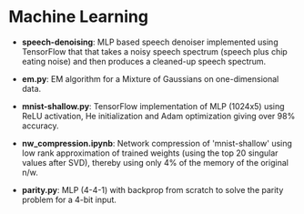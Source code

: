 # Machine Learning

* __speech-denoising__: MLP based speech denoiser implemented using TensorFlow that that takes a noisy speech spectrum (speech plus chip eating noise) and then produces a cleaned-up speech spectrum.

* __em.py__: EM algorithm for a Mixture of Gaussians on one-dimensional data.

* __mnist-shallow.py__: TensorFlow implementation of MLP (1024x5) using ReLU activation, He initialization and Adam optimization giving over 98% accuracy.

* __nw_compression.ipynb__: Network compression of 'mnist-shallow' using low rank approximation of trained weights (using the top 20 singular values after SVD), thereby using only 4% of the memory of the original n/w.

* __parity.py__: MLP (4-4-1) with backprop from scratch to solve the parity problem for a 4-bit input.


